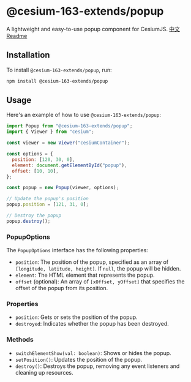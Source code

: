 # @cesium-163-extends/popup

A lightweight and easy-to-use popup component for CesiumJS.
[中文 Readme](./README_CN.md)

## Installation

To install `@cesium-163-extends/popup`, run:

```bash
npm install @cesium-163-extends/popup
```

## Usage

Here's an example of how to use `@cesium-163-extends/popup`:

```javascript
import Popup from "@cesium-163-extends/popup";
import { Viewer } from "cesium";

const viewer = new Viewer("cesiumContainer");

const options = {
  position: [120, 30, 0],
  element: document.getElementById("popup"),
  offset: [10, 10],
};

const popup = new Popup(viewer, options);

// Update the popup's position
popup.position = [121, 31, 0];

// Destroy the popup
popup.destroy();
```

### PopupOptions

The `PopupOptions` interface has the following properties:

- `position`: The position of the popup, specified as an array of `[longitude, latitude, height]`. If `null`, the popup will be hidden.
- `element`: The HTML element that represents the popup.
- `offset` (optional): An array of `[xOffset, yOffset]` that specifies the offset of the popup from its position.

### Properties

- `position`: Gets or sets the position of the popup.
- `destroyed`: Indicates whether the popup has been destroyed.

### Methods

- `switchElementShow(val: boolean)`: Shows or hides the popup.
- `setPosition()`: Updates the position of the popup.
- `destroy()`: Destroys the popup, removing any event listeners and cleaning up resources.
